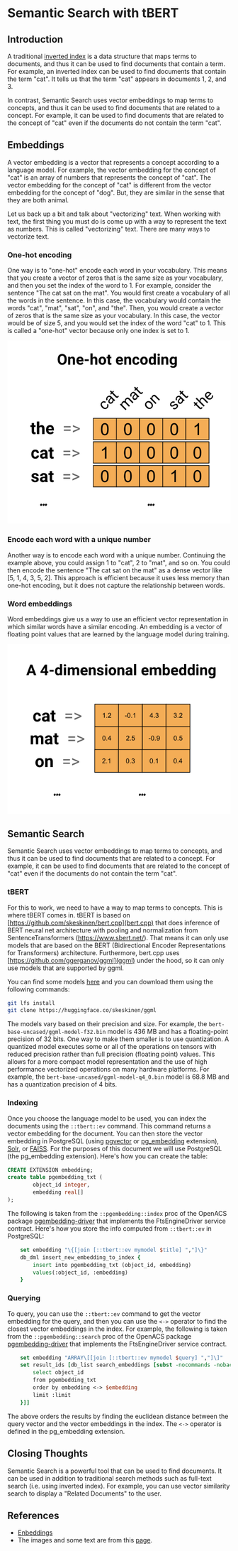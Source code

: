 # Semantic Search with tBERT

## Introduction

A traditional [inverted index](https://en.wikipedia.org/wiki/Inverted_index) is a
data structure that maps terms to documents, and thus it can be
used to find documents that contain a term. For example, an inverted index
can be used to find documents that contain the term "cat". It tells us that
the term "cat" appears in documents 1, 2, and 3.

In contrast, Semantic Search uses vector embeddings to map terms to concepts,
and thus it can be used to find documents that are related to a concept.
For example, it can be used to find documents that are related to the
concept of "cat" even if the documents do not contain the term "cat".

## Embeddings

A vector embedding is a vector that represents a concept
according to a language model. For example, the vector embedding
for the concept of "cat" is an array of numbers that represents
the concept of "cat". The vector embedding for the
concept of "cat" is different from the vector embedding for the
concept of "dog". But, they are similar in the sense that they are
both animal.

Let us back up a bit and talk about "vectorizing" text. When working with text,
the first thing you must do is come up with a way to represent the text as
numbers. This is called "vectorizing" text. There are many ways to vectorize
text.

### One-hot encoding

One way is to "one-hot" encode each word in your vocabulary. This means that
you create a vector of zeros that is the same size as your vocabulary, and
then you set the index of the word to 1. For example, consider the sentence
"The cat sat on the mat". You would first create a vocabulary of all the
words in the sentence. In this case, the vocabulary would contain the words
"cat", "mat", "sat", "on", and "the". Then, you would create a vector of
zeros that is the same size as your vocabulary. In this case, the vector
would be of size 5, and you would set the index of the word "cat" to 1.
This is called a "one-hot" vector because only one index is set to 1.

![One-hot encoding example](one-hot.png "One-hot encoding example")

### Encode each word with a unique number

Another way is to encode each word with a unique number.
Continuing the example above, you could assign 1 to "cat", 2 to "mat",
and so on. You could then encode the sentence
"The cat sat on the mat" as a dense vector like [5, 1, 4, 3, 5, 2].
This approach is efficient because it uses less memory than one-hot encoding,
but it does not capture the relationship between words.

### Word embeddings

Word embeddings give us a way to use an efficient vector representation
in which similar words have a similar encoding. An embedding is a vector of
floating point values that are learned by the language model during training.

![Word embeddings example](embedding2.png "Word embeddings example")

## Semantic Search

Semantic Search uses vector embeddings to map terms to concepts,
and thus it can be used to find documents that are related to a concept.
For example, it can be used to find documents that are related to the
concept of "cat" even if the documents do not contain the term "cat".

### tBERT
For this to work, we need to have a way to map terms to concepts.
This is where tBERT comes in. tBERT is based on
[https://github.com/skeskinen/bert.cpp](bert.cpp) that does
inference of BERT neural net architecture with pooling and normalization
from SentenceTransformers (https://www.sbert.net/). That means it can only
use models that are based on the
BERT (Bidirectional Encoder Representations for Transformers) architecture.
Furthermore, bert.cpp uses [https://github.com/ggerganov/ggml](ggml) under
the hood, so it can only use models that are supported by ggml.

You can find
some models [here](https://huggingface.co/skeskinen/ggml/tree/main) and you
can download them using the following commands:
```bash
git lfs install
git clone https://huggingface.co/skeskinen/ggml
```
The models vary based on their precision and size. For example, the
`bert-base-uncased/ggml-model-f32.bin` model is 436 MB and has a floating-point
precision of 32 bits. One way to make them smaller is to use quantization.
A quantized model executes some or all of the operations on tensors with
reduced precision rather than full precision (floating point) values.
This allows for a more compact model representation and the use of high
performance vectorized operations on many hardware platforms. For example,
the `bert-base-uncased/ggml-model-q4_0.bin` model is 68.8 MB and has a
quantization precision of 4 bits.

### Indexing

Once you choose the language model to be used, you can index the documents
using the `::tbert::ev` command. This command returns a vector embedding
for the document. You can then store the vector embedding
in PostgreSQL (using [pgvector](https://github.com/pgvector/pgvector)
or [pg_embedding](https://github.com/neondatabase/pg_embedding) extension),
[Solr](https://solr.apache.org/guide/solr/latest/query-guide/dense-vector-search.html),
or [FAISS](https://github.com/facebookresearch/faiss). For the purposes of
this document we will use PostgreSQL (the pg_embedding extension).
Here's how you can create the table:
```sql
CREATE EXTENSION embedding;
create table pgembedding_txt (
        object_id integer,
        embedding real[]
);
```
The following is taken from the `::pgembedding::index` proc of the
OpenACS package
[pgembedding-driver](https://github.com/jerily/openacs-packages/tree/main/pgembedding-driver)
that implements the FtsEngineDriver service contract. Here's how you store
the info computed from `::tbert::ev` in PostgreSQL:
```tcl
    set embedding "\{[join [::tbert::ev mymodel $title] ","]\}"
    db_dml insert_new_embedding_to_index {
        insert into pgembedding_txt (object_id, embedding)
        values(:object_id, :embedding)
    }
```

### Querying

To query, you can use the `::tbert::ev` command to get the vector embedding
for the query, and then you can use the `<->` operator to find the closest
vector embeddings in the index. For example, the following is taken from the
`::pgembedding::search` proc of the OpenACS package
[pgembedding-driver](https://github.com/jerily/openacs-packages/tree/main/pgembedding-driver)
that implements the FtsEngineDriver service contract.
```tcl
    set embedding "ARRAY\[[join [::tbert::ev mymodel $query] ","]\]"
    set result_ids [db_list search_embeddings [subst -nocommands -nobackslashes {
        select object_id
        from pgembedding_txt
        order by embedding <-> $embedding
        limit :limit
    }]]
```

The above orders the results by finding the euclidean distance
between the query vector and the vector embeddings in the index.
The `<->` operator is defined in the pg_embedding extension.

## Closing Thoughts

Semantic Search is a powerful tool that can be used to find documents.
It can be used in addition to traditional search methods such as
full-text search (i.e. using inverted index). For example,
you can use vector similarity search to display a "Related Documents"
to the user.

## References

* [Enbeddings](https://developers.google.com/machine-learning/crash-course/embeddings/video-lecture)
* The images and some text are from this [page](https://www.tensorflow.org/text/guide/word_embeddings).


